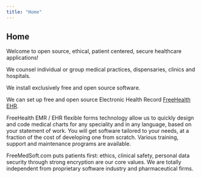 ```yaml
---
title: "Home"
---
```


## Home

Welcome to open source, ethical, patient centered, secure healthcare applications!

We counsel individual or group medical practices, dispensaries, clinics and hospitals.

We install exclusively free and open source software.

We can set up free and open source Electronic Health Record [FreeHealth EHR](https://freehealth.io).

FreeHealth EMR / EHR flexible forms technology allow us to quickly design and code medical charts for any speciality and in any language, based on your statement of work. You will get software tailored to your needs, at a fraction of the cost of developing one from scratch. Various training, support and maintenance programs are available.

FreeMedSoft.com puts patients first: ethics, clinical safety, personal data security through strong encryption are our core values. We are totally independent from proprietary software industry and pharmaceutical firms.
